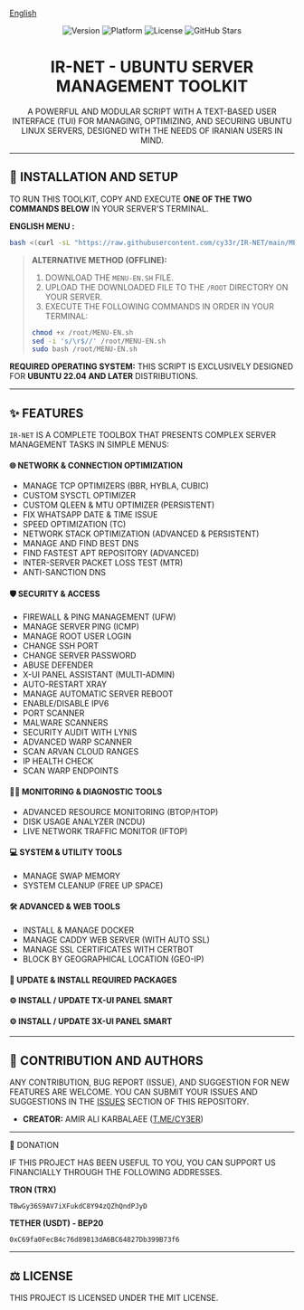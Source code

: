 [English](README.md)

<div dir="ltr">

<p align="center">
  <img src="https://img.shields.io/badge/Version-18-blue.svg" alt="Version">
  <img src="https://img.shields.io/badge/Platform-Ubuntu_22.04+-orange.svg" alt="Platform">
  <img src="https://img.shields.io/badge/License-MIT-green.svg" alt="License">
  <img src="https://img.shields.io/github/stars/cy33r/IR-NET?style=social" alt="GitHub Stars">
</p>
  
<h1 align="center">IR-NET - UBUNTU SERVER MANAGEMENT TOOLKIT</h1>

<p align="center">
A POWERFUL AND MODULAR SCRIPT WITH A TEXT-BASED USER INTERFACE (TUI) FOR MANAGING, OPTIMIZING, AND SECURING UBUNTU LINUX SERVERS, DESIGNED WITH THE NEEDS OF IRANIAN USERS IN MIND.
</p>

---

## 🚀 INSTALLATION AND SETUP

TO RUN THIS TOOLKIT, COPY AND EXECUTE **ONE OF THE TWO COMMANDS BELOW** IN YOUR SERVER'S TERMINAL.

**ENGLISH MENU :**

```bash
bash <(curl -sL "https://raw.githubusercontent.com/cy33r/IR-NET/main/MENU-EN.sh?$(date +%s)")
```

> **ALTERNATIVE METHOD (OFFLINE):**
>
> 1.  DOWNLOAD THE `MENU-EN.SH` FILE.
> 2.  UPLOAD THE DOWNLOADED FILE TO THE `/ROOT` DIRECTORY ON YOUR SERVER.
> 3.  EXECUTE THE FOLLOWING COMMANDS IN ORDER IN YOUR TERMINAL:
>
> ```bash
> chmod +x /root/MENU-EN.sh
> sed -i 's/\r$//' /root/MENU-EN.sh
> sudo bash /root/MENU-EN.sh
> ```

**REQUIRED OPERATING SYSTEM:** THIS SCRIPT IS EXCLUSIVELY DESIGNED FOR **UBUNTU 22.04 AND LATER** DISTRIBUTIONS.

---

## ✨ FEATURES

`IR-NET` IS A COMPLETE TOOLBOX THAT PRESENTS COMPLEX SERVER MANAGEMENT TASKS IN SIMPLE MENUS:

#### 🌐 NETWORK & CONNECTION OPTIMIZATION
* MANAGE TCP OPTIMIZERS (BBR, HYBLA, CUBIC)
* CUSTOM SYSCTL OPTIMIZER
* CUSTOM QLEEN & MTU OPTIMIZER (PERSISTENT)
* FIX WHATSAPP DATE & TIME ISSUE
* SPEED OPTIMIZATION (TC)
* NETWORK STACK OPTIMIZATION (ADVANCED & PERSISTENT)
* MANAGE AND FIND BEST DNS
* FIND FASTEST APT REPOSITORY (ADVANCED)
* INTER-SERVER PACKET LOSS TEST (MTR)
* ANTI-SANCTION DNS

#### 🛡️ SECURITY & ACCESS
* FIREWALL & PING MANAGEMENT (UFW)
* MANAGE SERVER PING (ICMP)
* MANAGE ROOT USER LOGIN
* CHANGE SSH PORT
* CHANGE SERVER PASSWORD
* ABUSE DEFENDER
* X-UI PANEL ASSISTANT (MULTI-ADMIN)
* AUTO-RESTART XRAY
* MANAGE AUTOMATIC SERVER REBOOT
* ENABLE/DISABLE IPV6
* PORT SCANNER
* MALWARE SCANNERS
* SECURITY AUDIT WITH LYNIS
* ADVANCED WARP SCANNER
* SCAN ARVAN CLOUD RANGES
* IP HEALTH CHECK
* SCAN WARP ENDPOINTS

#### 👮‍♂️ MONITORING & DIAGNOSTIC TOOLS
* ADVANCED RESOURCE MONITORING (BTOP/HTOP)
* DISK USAGE ANALYZER (NCDU)
* LIVE NETWORK TRAFFIC MONITOR (IFTOP)

#### 💻 SYSTEM & UTILITY TOOLS
* MANAGE SWAP MEMORY
* SYSTEM CLEANUP (FREE UP SPACE)

#### 🛠 ADVANCED & WEB TOOLS
* INSTALL & MANAGE DOCKER
* MANAGE CADDY WEB SERVER (WITH AUTO SSL)
* MANAGE SSL CERTIFICATES WITH CERTBOT
* BLOCK BY GEOGRAPHICAL LOCATION (GEO-IP)


#### 🚀 UPDATE & INSTALL REQUIRED PACKAGES

#### ⚙️ INSTALL / UPDATE TX-UI PANEL SMART

#### ⚙️ INSTALL / UPDATE 3X-UI PANEL SMART

---
## 🤝 CONTRIBUTION AND AUTHORS
ANY CONTRIBUTION, BUG REPORT (ISSUE), AND SUGGESTION FOR NEW FEATURES ARE WELCOME. YOU CAN SUBMIT YOUR ISSUES AND SUGGESTIONS IN THE [ISSUES](HTTPS://GITHUB.COM/CY33R/IR-NET/ISSUES) SECTION OF THIS REPOSITORY.

* **CREATOR:** AMIR ALI KARBALAEE ([T.ME/CY3ER](https://t.me/CY3ER))

---
🎁 DONATION

IF THIS PROJECT HAS BEEN USEFUL TO YOU, YOU CAN SUPPORT US FINANCIALLY THROUGH THE FOLLOWING ADDRESSES.

**TRON (TRX)**
```
TBwGy36S9AV7iXFukdC8Y94zQZhQndPJyD
```

**TETHER (USDT) - BEP20**
```
0xC69fa0FecB4c76d89813dA6BC64827Db399B73f6
```

---

## ⚖️ LICENSE
THIS PROJECT IS LICENSED UNDER THE MIT LICENSE.

</div>

